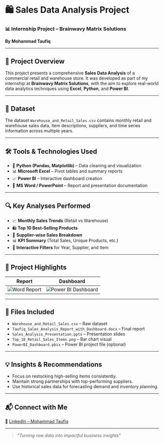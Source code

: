 # 🛍️ Sales Data Analysis Project

### 📊 Internship Project – Brainwavy Matrix Solutions  
**By Mohammad Taufiq**

---

## 📌 Project Overview

This project presents a comprehensive **Sales Data Analysis** of a commercial retail and warehouse store. It was developed as part of my internship at **Brainwavy Matrix Solutions**, with the aim to explore real-world data analytics techniques using **Excel**, **Python**, and **Power BI**.

---

## 📁 Dataset

The dataset `Warehouse_and_Retail_Sales.csv` contains monthly retail and warehouse sales data, item descriptions, suppliers, and time series information across multiple years.

---

## 🛠 Tools & Technologies Used

- 🐍 **Python (Pandas, Matplotlib)** – Data cleaning and visualization  
- 📊 **Microsoft Excel** – Pivot tables and summary reports  
- 📈 **Power BI** – Interactive dashboard creation  
- 📝 **MS Word / PowerPoint** – Report and presentation documentation

---

## 🔍 Key Analyses Performed

- 📈 **Monthly Sales Trends** (Retail vs Warehouse)
- 🛍️ **Top 10 Best-Selling Products**
- 🏢 **Supplier-wise Sales Breakdown**
- 📊 **KPI Summary** (Total Sales, Unique Products, etc.)
- 📅 **Interactive Filters** for Year, Supplier, and Item

---

## 📸 Project Highlights

| Report | Dashboard |
|--------|-----------|
| ![Word Report](./assets/report_preview.png) | ![Power BI Dashboard](./assets/dashboard_preview.png) |

---

## 📑 Files Included

- `Warehouse_and_Retail_Sales.csv` – Raw dataset  
- `Taufiq_Sales_Analysis_Report_with_Dashboard.docx` – Final report  
- `Sales_Analysis_Presentation.pptx` – Presentation slides  
- `Top_10_Retail_Sales_Items.png` – Bar chart visual  
- `PowerBI_Dashboard.pbix` – Power BI project file (optional)

---

## 💡 Insights & Recommendations

- Focus on restocking high-selling items consistently.
- Maintain strong partnerships with top-performing suppliers.
- Use historical sales data for forecasting demand and inventory planning.

---

## 📬 Connect with Me

🔗 [LinkedIn – Mohammad Taufiq](https://www.linkedin.com/in/taufiq-multani-4a7632210)

---

> *“Turning raw data into impactful business insights”*
